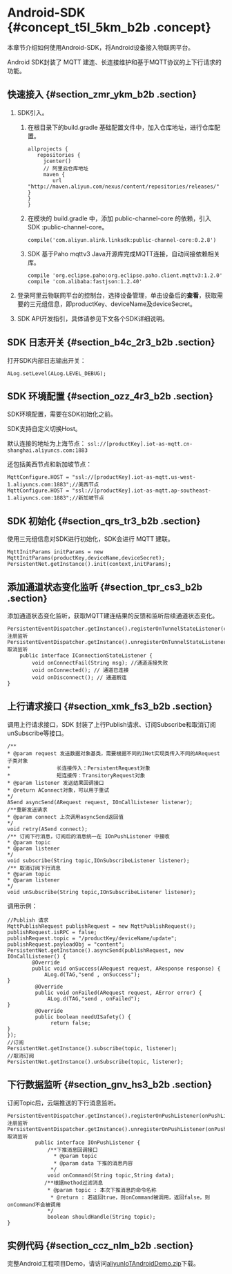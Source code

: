 # Android-SDK {#concept_t5l_5km_b2b .concept}

本章节介绍如何使用Android-SDK，将Android设备接入物联网平台。

Android SDK封装了 MQTT 建连、长连接维护和基于MQTT协议的上下行请求的功能。

## 快速接入 {#section_zmr_ykm_b2b .section}

1.  SDK引入。
    1.  在根目录下的build.gradle 基础配置文件中，加入仓库地址，进行仓库配置。

        ```
        allprojects { 
           repositories { 
             jcenter()
             // 阿里云仓库地址
             maven { 
                url "http://maven.aliyun.com/nexus/content/repositories/releases/" 
        } 
        }
        }
        ```

    2.  在模块的 build.gradle 中，添加 public-channel-core 的依赖，引入 SDK :public-channel-core。

        ```
        compile('com.aliyun.alink.linksdk:public-channel-core:0.2.8')
        ```

    3.  SDK 基于Paho mqttv3 Java开源库完成MQTT连接，自动间接依赖相关库。

        ```
        compile 'org.eclipse.paho:org.eclipse.paho.client.mqttv3:1.2.0'
        compile 'com.alibaba:fastjson:1.2.40'
        ```

2.  登录阿里云物联网平台的控制台，选择设备管理，单击设备后的**查看**，获取需要的三元组信息，即productKey、deviceName及deviceSecret。
3.  SDK API开发指引，具体请参见下文各个SDK详细说明。

## SDK 日志开关 {#section_b4c_2r3_b2b .section}

打开SDK内部日志输出开关：

```
ALog.setLevel(ALog.LEVEL_DEBUG);
```

## SDK 环境配置 {#section_ozz_4r3_b2b .section}

SDK环境配置，需要在SDK初始化之前。

SDK支持自定义切换Host。

默认连接的地址为上海节点： `ssl://[productKey].iot-as-mqtt.cn-shanghai.aliyuncs.com:1883`

还包括美西节点和新加坡节点：

```
MqttConfigure.HOST = "ssl://[productKey].iot-as-mqtt.us-west-1.aliyuncs.com:1883";//美西节点
MqttConfigure.HOST = "ssl://[productKey].iot-as-mqtt.ap-southeast-1.aliyuncs.com:1883";//新加坡节点
```

## SDK 初始化 {#section_qrs_tr3_b2b .section}

使用三元组信息对SDK进行初始化，SDK会进行 MQTT 建联。

```
MqttInitParams initParams = new MqttInitParams(productKey,deviceName,deviceSecret);
PersistentNet.getInstance().init(context,initParams);
```

## 添加通道状态变化监听 {#section_tpr_cs3_b2b .section}

添加通道状态变化监听，获取MQTT建连结果的反馈和监听后续通道状态变化。

```
PersistentEventDispatcher.getInstance().registerOnTunnelStateListener(channelStateListener,isUiSafe);// 注册监听
PersistentEventDispatcher.getInstance().unregisterOnTunnelStateListener(connectionStateListener);//取消监听
    public interface IConnectionStateListener {
        void onConnectFail(String msg); //通道连接失败
        void onConnected(); // 通道已连接
        void onDisconnect(); // 通道断连
}
```

## 上行请求接口 {#section_xmk_fs3_b2b .section}

调用上行请求接口，SDK 封装了上行Publish请求、订阅Subscribe和取消订阅unSubscribe等接口。

```
/**
* @param request 发送数据对象基类，需要根据不同的INet实现类传入不同的ARequest子类对象
*               长连接传入：PersistentRequest对象
*               短连接传：TransitoryRequest对象
* @param listener 发送结果回调接口
* @return AConnect对象，可以用于重试
*/
ASend asyncSend(ARequest request, IOnCallListener listener);
/**重新发送请求
* @param connect 上次调用asyncSend返回值
*/
void retry(ASend connect);
/** 订阅下行消息，订阅后的消息统一在 IOnPushListener 中接收
* @param topic
* @param listener
*/
void subscribe(String topic,IOnSubscribeListener listener);
/** 取消订阅下行消息
* @param topic
* @param listener
*/
void unSubscribe(String topic,IOnSubscribeListener listener);
```

调用示例：

```
//Publish 请求
MqttPublishRequest publishRequest = new MqttPublishRequest();
publishRequest.isRPC = false;
publishRequest.topic = "/productKey/deviceName/update";
publishRequest.payloadObj = "content";
PersistentNet.getInstance().asyncSend(publishRequest, new IOnCallListener() {
        @Override
        public void onSuccess(ARequest request, AResponse response) {
            ALog.d(TAG,"send , onSuccess");
}
         @Override
         public void onFailed(ARequest request, AError error) {
             ALog.d(TAG,"send , onFailed");
}
         @Override
         public boolean needUISafety() {
              return false;
}
});
//订阅
PersistentNet.getInstance().subscribe(topic, listener);
//取消订阅
PersistentNet.getInstance().unSubscribe(topic, listener);
```

## 下行数据监听 {#section_gnv_hs3_b2b .section}

订阅Topic后，云端推送的下行消息监听。

```
PersistentEventDispatcher.getInstance().registerOnPushListener(onPushListener,isUiSafe);// 注册监听
PersistentEventDispatcher.getInstance().unregisterOnPushListener(onPushListener);//取消监听
         public interface IOnPushListener {
             /**下推消息回调接口
               * @param topic
               * @param data 下推的消息内容
              */
             void onCommand(String topic,String data);
            /**根据method过滤消息
             * @param topic : 本次下推消息的命令名称
              * @return : 若返回true，则onCommand被调用，返回false，则onCommand不会被调用
             */
             boolean shouldHandle(String topic);
}
```

## 实例代码 {#section_ccz_nlm_b2b .section}

完整Android工程项目Demo，请访问[aliyunIoTAndroidDemo.zip](http://docs-aliyun.cn-hangzhou.oss.aliyun-inc.com/assets/attach/64183/cn_zh/1527151318870/aliyunIoTAndroidDemo.zip)下载。

